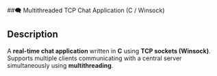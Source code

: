 ##🗨️ Multithreaded TCP Chat Application (C / Winsock)

## Description
A **real-time chat application** written in **C** using **TCP sockets (Winsock)**.  
Supports multiple clients communicating with a central server simultaneously using **multithreading**.  
